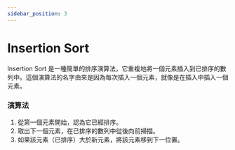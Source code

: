 ```yaml
---
sidebar_position: 3
---
```


# Insertion Sort

Insertion Sort 是一種簡單的排序演算法，它重複地將一個元素插入到已排序的數列中。這個演算法的名字由來是因為每次插入一個元素，就像是在插入中插入一個元素。

### 演算法

1. 從第一個元素開始，認為它已經排序。
2. 取出下一個元素，在已排序的數列中從後向前掃描。
3. 如果該元素（已排序）大於新元素，將該元素移到下一位置。
